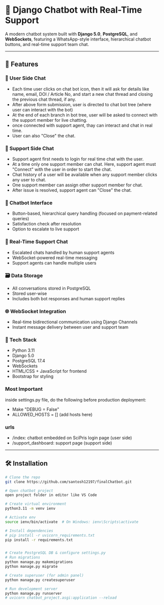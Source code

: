 # 💬 Django Chatbot with Real-Time Support

A modern chatbot system built with **Django 5.0**, **PostgreSQL**, and **WebSockets**, featuring a WhatsApp-style interface, hierarchical chatbot buttons, and real-time support team chat.

---

## 🚀 Features

### 🔐 User Side Chat
- Each time user clicks on chat bot icon, then it will ask for details like name, email, DOI / Article No, and start a new chat thread and closing the previous chat thread, if any.
- After above form submission, user is directed to chat bot tree (where user can interact with the bot)
- At the end of each branch in bot tree, user will be asked to connect with the support member for live chatting.
- once connected with support agent, thay can interact and chat in real time.
- User can also "Close" the chat.
  
### 🔐 Support Side Chat
- Support agent first needs to login for real time chat with the user. 
- At a time only one support member can chat. Here, support agent must "Connect" with the user in order to start the chat.
- Chat history of a user will be available when any support member clicks any user to chat. 
- One support member can assign other support member for chat.
- After issue is resolved, support agent can "Close" the chat.

### 🤖 Chatbot Interface
- Button-based, hierarchical query handling (focused on payment-related queries)
- Satisfaction check after resolution
- Option to escalate to live support

### 👥 Real-Time Support Chat
- Escalated chats handled by human support agents
- WebSocket-powered real-time messaging
- Support agents can handle multiple users

### 🗃️ Data Storage
- All conversations stored in PostgreSQL
- Stored user-wise
- Includes both bot responses and human support replies

### 🌐 WebSocket Integration
- Real-time bidirectional communication using Django Channels
- Instant message delivery between user and support team

### 🧱 Tech Stack
- Python 3.11
- Django 5.0
- PostgreSQL 17.4
- WebSockets
- HTML/CSS + JavaScript for frontend
- Bootstrap for styling


### Most Important
 inside settings.py file, do the following before production deployment:
 - Make "DEBUG = False" 
 - ALLOWED_HOSTS = [] (add hosts here)

### urls
 - /index: chatbot embedded on SciPris login page (user side)
 - /support_dashboard: support page (support side)

---

## 🛠️ Installation

```bash
# Clone the repo
git clone https://github.com/santosh12197/finalChatbot.git

# Open chatbot project
open project folder in editor like VS Code

# Create virtual environment
python3.11 -m venv ienv

# Activate env
source ienv/bin/activate  # On Windows: ienv\Scripts\activate

# Install dependencies
# pip install -r uvicorn_requirements.txt
pip install -r requirements.txt


# Create PostgreSQL DB & configure settings.py
# Run migrations
python manage.py makemigrations
python manage.py migrate

# Create superuser (for admin panel)
python manage.py createsuperuser

# Run development server
python manage.py runserver
# uvicorn chatbot_project.asgi:application --reload

